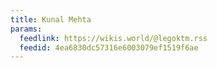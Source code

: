 ```yaml
---
title: Kunal Mehta
params:
  feedlink: https://wikis.world/@legoktm.rss
  feedid: 4ea6830dc57316e6003079ef1519f6ae
---
```

